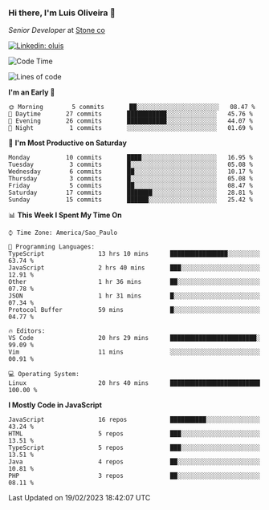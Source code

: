 ### Hi there, I'm Luis Oliveira 👋
*Senior Developer* at [Stone co](https://www.stone.com.br)  

[![Linkedin: oluis](https://img.shields.io/badge/-ooluis-blue?style=flat-square&logo=Linkedin&logoColor=white&link=https://www.linkedin.com/in/ooluis)](https://www.linkedin.com/in/ooluis/)

<!--START_SECTION:waka-->
![Code Time](http://img.shields.io/badge/Code%20Time-2%2C857%20hrs%2033%20mins-blue)

![Lines of code](https://img.shields.io/badge/From%20Hello%20World%20I%27ve%20Written-298%20Thousand%20lines%20of%20code-blue)

**I'm an Early 🐤** 

```text
🌞 Morning        5 commits       ██░░░░░░░░░░░░░░░░░░░░░░░   08.47 % 
🌆 Daytime       27 commits       ███████████░░░░░░░░░░░░░░   45.76 % 
🌃 Evening       26 commits       ███████████░░░░░░░░░░░░░░   44.07 % 
🌙 Night          1 commits       ░░░░░░░░░░░░░░░░░░░░░░░░░   01.69 % 

```
📅 **I'm Most Productive on Saturday** 

```text
Monday          10 commits       ████░░░░░░░░░░░░░░░░░░░░░   16.95 % 
Tuesday          3 commits       █░░░░░░░░░░░░░░░░░░░░░░░░   05.08 % 
Wednesday        6 commits       ██░░░░░░░░░░░░░░░░░░░░░░░   10.17 % 
Thursday         3 commits       █░░░░░░░░░░░░░░░░░░░░░░░░   05.08 % 
Friday           5 commits       ██░░░░░░░░░░░░░░░░░░░░░░░   08.47 % 
Saturday        17 commits       ███████░░░░░░░░░░░░░░░░░░   28.81 % 
Sunday          15 commits       ██████░░░░░░░░░░░░░░░░░░░   25.42 % 

```


📊 **This Week I Spent My Time On** 

```text
⌚︎ Time Zone: America/Sao_Paulo

💬 Programming Languages: 
TypeScript               13 hrs 10 mins      ████████████████░░░░░░░░░   63.74 % 
JavaScript               2 hrs 40 mins       ███░░░░░░░░░░░░░░░░░░░░░░   12.91 % 
Other                    1 hr 36 mins        ██░░░░░░░░░░░░░░░░░░░░░░░   07.78 % 
JSON                     1 hr 31 mins        █░░░░░░░░░░░░░░░░░░░░░░░░   07.34 % 
Protocol Buffer          59 mins             █░░░░░░░░░░░░░░░░░░░░░░░░   04.77 % 

🔥 Editors: 
VS Code                  20 hrs 29 mins      ████████████████████████░   99.09 % 
Vim                      11 mins             ░░░░░░░░░░░░░░░░░░░░░░░░░   00.91 % 

💻 Operating System: 
Linux                    20 hrs 40 mins      █████████████████████████   100.00 % 

```

**I Mostly Code in JavaScript** 

```text
JavaScript               16 repos            ██████████░░░░░░░░░░░░░░░   43.24 % 
HTML                     5 repos             ███░░░░░░░░░░░░░░░░░░░░░░   13.51 % 
TypeScript               5 repos             ███░░░░░░░░░░░░░░░░░░░░░░   13.51 % 
Java                     4 repos             ██░░░░░░░░░░░░░░░░░░░░░░░   10.81 % 
PHP                      3 repos             ██░░░░░░░░░░░░░░░░░░░░░░░   08.11 % 

```



 Last Updated on 19/02/2023 18:42:07 UTC
<!--END_SECTION:waka-->
